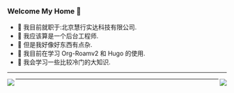 ### Welcome My Home 👋

- 🔭 我目前就职于:北京慧行实达科技有限公司.
- :man: 我应该算是一个后台工程师.
- :anger: 但是我好像好东西有点杂.
- 🌱 我目前在学习 Org-Roamv2 和 Hugo 的使用.
- :thinking: 我会学习一些比较冷门的大知识.

<hr />

<img align="left" src="https://github-readme-stats.vercel.app/api?username=StoneEpigraph&show_icons=true&theme=highcontrast&hide_title=true" />

<img align="right" src="https://github-readme-stats.vercel.app/api/top-langs/?username=StoneEpigraph&layout=compact&theme=highcontrast" />

<hr/>

<!--
**StoneEpigraph/StoneEpigraph** is a ✨ _special_ ✨ repository because its `README.md` (this file) appears on your GitHub profile.

Here are some ideas to get you started:

- 🔭 I’m currently working on 北京慧行实达科技有限公司
- 🌱 I’m currently learning Org-Roamv2 and Hugo conf
- 👯 I’m looking to collaborate on ...
- 🤔 I’m looking for help with ..
- 💬 Ask me about ...
- 📫 How to reach me: ...
- 😄 Pronouns: ...
- ⚡ Fun fact: ...
-->
